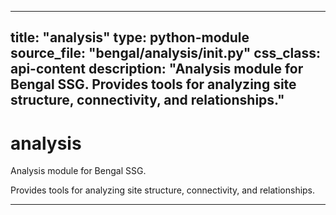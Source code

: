 
---
title: "analysis"
type: python-module
source_file: "bengal/analysis/__init__.py"
css_class: api-content
description: "Analysis module for Bengal SSG.  Provides tools for analyzing site structure, connectivity, and relationships."
---

# analysis

Analysis module for Bengal SSG.

Provides tools for analyzing site structure, connectivity, and relationships.

---
